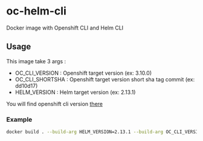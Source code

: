 # oc-helm-cli
Docker image with Openshift CLI and Helm CLI


## Usage 

This image take 3 args : 
* OC_CLI_VERSION : Openshift target version (ex: 3.10.0) 
* OC_CLI_SHORTSHA : Openshift target version short sha tag commit (ex: dd10d17)
* HELM_VERSION : Helm target version (ex: 2.13.1)

You will find openshift cli version [there](https://github.com/openshift/origin/releases)

### Example
```bash
docker build . --build-arg HELM_VERSION=2.13.1 --build-arg OC_CLI_VERSION=3.10.0 --build-arg OC_CLI_SHORTSHA=dd10d17
```

